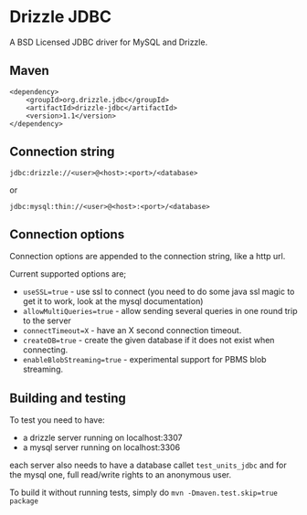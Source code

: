 Drizzle JDBC
============
A BSD Licensed JDBC driver for MySQL and Drizzle.

Maven
-----

    <dependency>
        <groupId>org.drizzle.jdbc</groupId>
        <artifactId>drizzle-jdbc</artifactId>
        <version>1.1</version>
    </dependency>


Connection string
-----------------
`jdbc:drizzle://<user>@<host>:<port>/<database>`

or

`jdbc:mysql:thin://<user>@<host>:<port>/<database>`

Connection options
------------------
Connection options are appended to the connection string, like a http url.

Current supported options are;

* `useSSL=true` - use ssl to connect (you need to do some java ssl magic to get it to work, look at the mysql documentation)
* `allowMultiQueries=true` - allow sending several queries in one round trip to the server
* `connectTimeout=X` - have an X second connection timeout.
* `createDB=true` - create the given database if it does not exist when connecting.
* `enableBlobStreaming=true` - experimental support for PBMS blob streaming.


Building and testing
--------------------
To test you need to have:
* a drizzle server running on localhost:3307
* a mysql server running on localhost:3306

each server also needs to have a database callet `test_units_jdbc` and for the mysql one, full read/write rights to an anonymous user.

To build it without running tests, simply do `mvn -Dmaven.test.skip=true package`